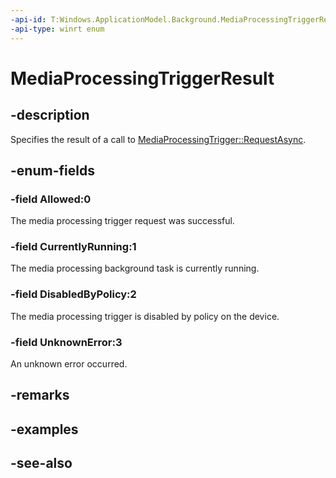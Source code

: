 ```yaml
---
-api-id: T:Windows.ApplicationModel.Background.MediaProcessingTriggerResult
-api-type: winrt enum
---
```


<!-- Enumeration syntax
public enum Windows.ApplicationModel.Background.MediaProcessingTriggerResult : int
-->

# MediaProcessingTriggerResult

## -description
Specifies the result of a call to [MediaProcessingTrigger::RequestAsync](/uwp/api/windows.applicationmodel.background.mediaprocessingtrigger.requestasync).

## -enum-fields
### -field Allowed:0
The media processing trigger request was successful.

### -field CurrentlyRunning:1
The media processing background task is currently running.

### -field DisabledByPolicy:2
The media processing trigger is disabled by policy on the device.

### -field UnknownError:3
An unknown error occurred.


## -remarks

## -examples

## -see-also
